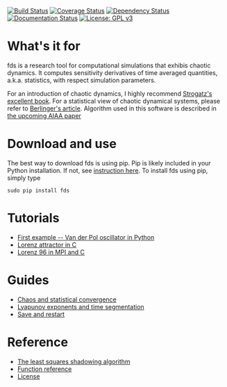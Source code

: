 [![Build Status](https://travis-ci.org/qiqi/fds.svg?branch=master)](https://travis-ci.org/qiqi/fds?branch=master)
[![Coverage Status](https://coveralls.io/repos/github/qiqi/fds/badge.svg?branch=master)](https://coveralls.io/github/qiqi/fds?branch=master)
[![Dependency Status](https://dependencyci.com/github/qiqi/fds/badge)](https://dependencyci.com/github/qiqi/fds)
[![Documentation Status](https://readthedocs.org/projects/fds/badge/?version=latest)](http://fds.readthedocs.io/en/latest/?badge=latest)
[![License: GPL v3](https://img.shields.io/badge/License-GPL%20v3-blue.svg)](http://www.gnu.org/licenses/gpl-3.0)

# What's it for

fds is a research tool for computational simulations that exhibis
chaotic dynamics. It computes sensitivity derivatives of time averaged
quantities, a.k.a. statistics, with respect simulation parameters.

For an introduction of chaotic dynamics, I highly recommend [Strogatz's
excellent book](https://www.amazon.com/gp/product/0813349109). For a
statistical view of chaotic dynamical systems, please refer to
[Berlinger's article](http://www.uvm.edu/~pdodds/files/papers/others/1992/berliner1992a.pdf).
Algorithm used in this software is described in [the upcoming AIAA
paper](https://dl.dropbox.com/s/2e9jxjmwh375i01/fds.pdf)

# Download and use

The best way to download fds is using pip. Pip is likely included in
your Python installation. If not, see [instruction
here](https://pip.pypa.io/en/stable/installing/). To install fds
using pip, simply type

```
sudo pip install fds
```

# Tutorials

-  [First example -- Van der Pol oscillator in Python](http://fds.readthedocs.io/en/latest/tutorials/vanderpol.html)
-  [Lorenz attractor in C](http://fds.readthedocs.io/en/latest/tutorials/lorenz_c.html)
-  [Lorenz 96 in MPI and C](http://fds.readthedocs.io/en/latest/tutorials/lorenz96_mpi.html)

# Guides

-  [Chaos and statistical convergence](http://fds.readthedocs.io/en/latest/guides/statistics.html)
-  [Lyapunov exponents and time
   segmentation](http://fds.readthedocs.io/en/latest/guides/lyapunov.html)
-  [Save and restart](http://fds.readthedocs.io/en/latest/guides/save_restart.html)

# Reference

-  [The least squares shadowing algorithm](http://fds.readthedocs.io/en/latest/ref/lss_algorithm.html)
-  [Function reference](http://fds.readthedocs.io/en/latest/ref/function_ref.html)
-  [License](https://www.gnu.org/licenses/gpl-3.0.en.html)
